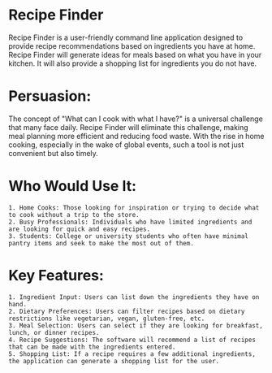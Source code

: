 # Recipe Finder
Recipe Finder is a user-friendly command line application designed to provide recipe recommendations based on ingredients you have at home. Recipe Finder will generate ideas for meals based on what you have in your kitchen. It will also provide a shopping list for ingredients you do not have.

# **Persuasion:**

The concept of "What can I cook with what I have?" is a universal challenge that many face daily. Recipe Finder will eliminate this challenge, making meal planning more efficient and reducing food waste. With the rise in home cooking, especially in the wake of global events, such a tool is not just convenient but also timely. 

# **Who Would Use It:**

    1. Home Cooks: Those looking for inspiration or trying to decide what to cook without a trip to the store.
    2. Busy Professionals: Individuals who have limited ingredients and are looking for quick and easy recipes.
    3. Students: College or university students who often have minimal pantry items and seek to make the most out of them.
    
# **Key Features:**

    1. Ingredient Input: Users can list down the ingredients they have on hand.
    2. Dietary Preferences: Users can filter recipes based on dietary restrictions like vegetarian, vegan, gluten-free, etc.
    3. Meal Selection: Users can select if they are looking for breakfast, lunch, or dinner recipes.
    4. Recipe Suggestions: The software will recommend a list of recipes that can be made with the ingredients entered.
    5. Shopping List: If a recipe requires a few additional ingredients, the application can generate a shopping list for the user.
  
